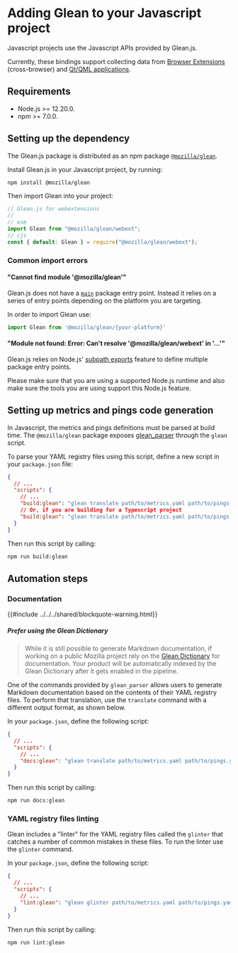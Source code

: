 # Adding Glean to your Javascript project

Javascript projects use the Javascript APIs provided by Glean.js.

Currently, these bindings support collecting data from [Browser Extensions](https://developer.mozilla.org/en-US/docs/Mozilla/Add-ons/WebExtensions) (cross-browser) and [Qt/QML applications](https://doc.qt.io/qt-5/qtqml-index.html).

## Requirements

* Node.js >= 12.20.0.
* npm >= 7.0.0.

## Setting up the dependency

The Glean.js package is distributed as an npm package [`@mozilla/glean`](https://www.npmjs.com/package/@mozilla/glean).

Install Glean.js in your Javascript project, by running:

```bash
npm install @mozilla/glean
```

Then import Glean into your project:

```js
// Glean.js for webextensions
//
// esm
import Glean from "@mozilla/glean/webext";
// cjs
const { default: Glean } = require("@mozilla/glean/webext");
```

### Common import errors

#### "Cannot find module '@mozilla/glean'"

Glean.js does not have a [`main`](https://nodejs.org/api/packages.html#packages_main_entry_point_export) package entry point.
Instead it relies on a series of entry points depending on the platform you are targeting.
 
In order to import Glean use:

```js
import Glean from '@mozilla/glean/{your-platform}'
```
 
#### "Module not found: Error: Can't resolve '@mozilla/glean/webext' in '...'"
 
Glean.js relies on Node.js' [subpath exports](https://nodejs.org/api/packages.html#packages_subpath_exports)
feature to define multiple package entry points.
 
Please make sure that you are using a supported Node.js runtime and also make sure the tools you are using support this Node.js feature.

## Setting up metrics and pings code generation

In Javascript, the metrics and pings definitions must be parsed at build time.
The `@mozilla/glean` package exposes [glean_parser](https://github.com/mozilla/glean_parser) through the `glean` script.

To parse your YAML registry files using this script, define a new script in your `package.json` file:

```json
{
  // ...
  "scripts": {
    // ...
    "build:glean": "glean translate path/to/metrics.yaml path/to/pings.yaml -f javascript -o path/to/generated",
    // Or, if you are building for a Typescript project
    "build:glean": "glean translate path/to/metrics.yaml path/to/pings.yaml -f typescript -o path/to/generated"
  }
}
```

Then run this script by calling:

```bash
npm run build:glean
```

## Automation steps

### Documentation

{{#include ../../../shared/blockquote-warning.html}}

##### Prefer using the Glean Dictionary

> While it is still possible to generate Markdown documentation, if working on a public Mozilla project rely on the [Glean Dictionary] for documentation.
> Your product will be automatically indexed by the Glean Dictionary after it gets enabled in the pipeline.

One of the commands provided by `glean_parser` allows users to generate Markdown documentation based on the contents of their YAML registry files.
To perform that translation, use the `translate` command with a different output format, as shown below.

In your `package.json`, define the following script:

```json
{
  // ...
  "scripts": {
    // ...
    "docs:glean": "glean translate path/to/metrics.yaml path/to/pings.yaml -f markdown -o path/to/docs",
  }
}
```

Then run this script by calling:

```bash
npm run docs:glean
```

### YAML registry files linting

Glean includes a "linter" for the YAML registry files called the `glinter` that catches a number of common mistakes in these files.
To run the linter use the `glinter` command.

In your `package.json`, define the following script:

```json
{
  // ...
  "scripts": {
    // ...
    "lint:glean": "glean glinter path/to/metrics.yaml path/to/pings.yaml",
  }
}
```

Then run this script by calling:

```bash
npm run lint:glean
```

[Glean Dictionary]: https://dictionary.telemetry.mozilla.org
